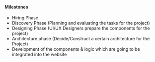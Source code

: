 #### Milestones
- Hiring Phase 
- Discovery Phase (Planning and evaluating the tasks for the project) 
- Designing Phase (UI/UX Designers prepare the components for the project) 
- Architecture phase (Decide/Construct a certain architecture for the Project) 
- Development of the components & logic which are going to be integrated into the website
